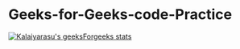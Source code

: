 # Geeks-for-Geeks-code-Practice

[![Kalaiyarasu's geeksForgeeks stats](https://geeks-for-geeks-stats-api.vercel.app/?userName=<kalaiyarasumr>)](https://github.com/kalaiyarasumr/Geeks-for-Geeks-code-Practice)

<!-- Replace 'your_gfg_username' with your actual GeeksforGeeks username -->
